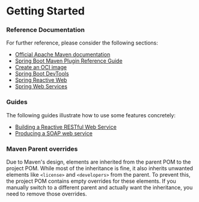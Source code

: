 # Getting Started

### Reference Documentation
For further reference, please consider the following sections:

* [Official Apache Maven documentation](https://maven.apache.org/guides/index.html)
* [Spring Boot Maven Plugin Reference Guide](https://docs.spring.io/spring-boot/3.5.5.RELEASE/maven-plugin)
* [Create an OCI image](https://docs.spring.io/spring-boot/3.5.5.RELEASE/maven-plugin/build-image.html)
* [Spring Boot DevTools](https://docs.spring.io/spring-boot/3.5.5.RELEASE/reference/using/devtools.html)
* [Spring Reactive Web](https://docs.spring.io/spring-boot/3.5.5.RELEASE/reference/web/reactive.html)
* [Spring Web Services](https://docs.spring.io/spring-boot/3.5.5.RELEASE/reference/io/webservices.html)

### Guides
The following guides illustrate how to use some features concretely:

* [Building a Reactive RESTful Web Service](https://spring.io/guides/gs/reactive-rest-service/)
* [Producing a SOAP web service](https://spring.io/guides/gs/producing-web-service/)

### Maven Parent overrides

Due to Maven's design, elements are inherited from the parent POM to the project POM.
While most of the inheritance is fine, it also inherits unwanted elements like `<license>` and `<developers>` from the parent.
To prevent this, the project POM contains empty overrides for these elements.
If you manually switch to a different parent and actually want the inheritance, you need to remove those overrides.

